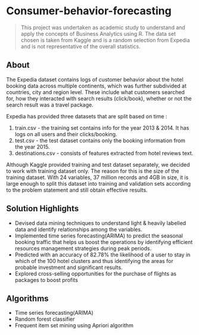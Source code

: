 # Consumer-behavior-forecasting

> This project was undertaken as academic study to understand and apply the concepts of Business Analytics using R. The data set chosen is taken from Kaggle and is a random selection from Expedia and is not representative of the overall statistics.

## About

The Expedia dataset contains logs of customer behavior about the hotel booking data across multiple continents, which was further subdivided at countries, city and region level. These include what customers searched for, how they interacted with search results (click/book), whether or not the search result was a travel package. 

Expedia has provided three datasets that are split based on time :
  1. train.csv - the training set contains info for the year 2013 & 2014. It has logs on all users and their clicks/booking.
  2. test.csv - the test dataset contains only the booking information from the year 2015.
  3. destinations.csv - consists of features extracted from hotel reviews text.
  
Although Kaggle provided training and test dataset separately, we decided to work with training dataset only. The reason for this is the size of the training dataset. With 24 variables, 37 million records and 4GB in size, it is large enough to split this dataset into training and validation sets according to the problem statement and still obtain effective results.

## Solution Highlights

* Devised data mining techniques to understand light & heavily labelled data and identify relationships among the variables.
* Implemented time series forecasting(ARIMA) to predict the seasonal booking traffic that helps us boost the operations by identifying efficient resources management strategies during peak periods. 
* Predicted with an accuracy of 82.78% the likelihood of a user to stay in which of the 100 hotel clusters and thus identifying the areas for probable investment and significant results. 
* Explored cross-selling opportunities for the purchase of flights as packages to boost profits

## Algorithms

* Time series forecasting(ARIMA)
* Random forest classifier
* Frequent item set mining using Apriori algorithm

